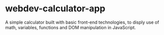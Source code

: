 # webdev-calculator-app

A simple calculator built with basic front-end technologies, to disply use of math, variables, functions and DOM manipulation in JavaScript.
